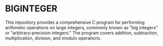 # BIGINTEGER
This repository provides a comprehensive C program for performing arithmetic operations on large integers, commonly known as "big integers" or "arbitrary-precision integers." The program covers addition, subtraction, multiplication, division, and modulo operations.
